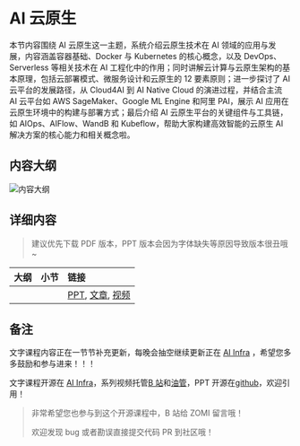 <!--Copyright © ZOMI 适用于[License](https://github.com/Infrasys-AI/AIInfra)版权许可-->

# AI 云原生

本节内容围绕 AI 云原生这一主题，系统介绍云原生技术在 AI 领域的应用与发展，内容涵盖容器基础、Docker 与 Kubernetes 的核心概念，以及 DevOps、Serverless 等相关技术在 AI 工程化中的作用；同时讲解云计算与云原生架构的基本原理，包括云部署模式、微服务设计和云原生的 12 要素原则；进一步探讨了 AI 云平台的发展路径，从 Cloud4AI 到 AI Native Cloud 的演进过程，并结合主流 AI 云平台如 AWS SageMaker、Google ML Engine 和阿里 PAI，展示 AI 应用在云原生环境中的构建与部署方式；最后介绍 AI 云原生平台的关键组件与工具链，如 AIOps、AIFlow、WandB 和 Kubeflow，帮助大家构建高效智能的云原生 AI 解决方案的核心能力和相关概念啦。

## 内容大纲

![内容大纲](./images/00outline.png)

## 详细内容

> 建议优先下载 PDF 版本，PPT 版本会因为字体缺失等原因导致版本很丑哦~

| 大纲 | 小节 | 链接 |
|:--- |:---- |:-------------------- |
|  |   | [PPT](), [文章](), [视频]() |

## 备注

文字课程内容正在一节节补充更新，每晚会抽空继续更新正在 [AI Infra](https://infrasys-ai.github.io/aiinfra-docs) ，希望您多多鼓励和参与进来！！！

文字课程开源在 [AI Infra](https://infrasys-ai.github.io/aiinfra-docs)，系列视频托管[B 站](https://space.bilibili.com/517221395)和[油管](https://www.youtube.com/@ZOMI666/playlists)，PPT 开源在[github](https://github.com/Infrasys-AI/AIInfra)，欢迎引用！

> 非常希望您也参与到这个开源课程中，B 站给 ZOMI 留言哦！
>
> 欢迎发现 bug 或者勘误直接提交代码 PR 到社区哦！
